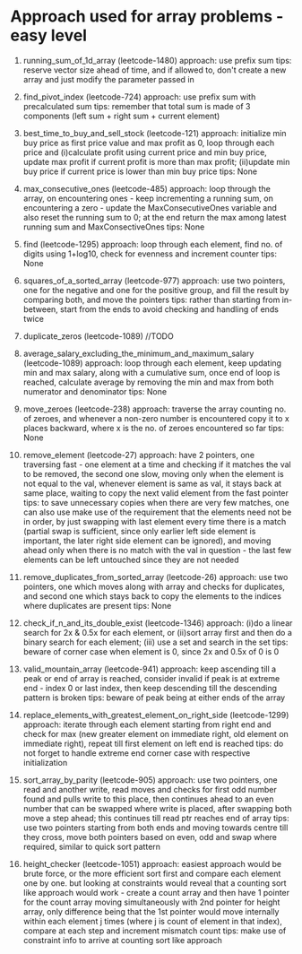 # Approach used for array problems - easy level

1. running_sum_of_1d_array (leetcode-1480)
approach: use prefix sum
tips: reserve vector size ahead of time, and if allowed to, don't create a new array and just modify the parameter passed in

2. find_pivot_index (leetcode-724) 
approach: use prefix sum with precalculated sum
tips: remember that total sum is made of 3 components (left sum + right sum + current element) 

3. best_time_to_buy_and_sell_stock (leetcode-121)
approach: initialize min buy price as first price value and max profit as 0, loop through each price and (i)calculate profit using current price and min buy price, update max profit if current profit is more than max profit; (ii)update min buy price if current price is lower than min buy price
tips: None

4. max_consecutive_ones (leetcode-485)
approach: loop through the array, on encountering ones - keep incrementing a running sum, on encountering a zero - update the MaxConsecutiveOnes variable and also reset the running sum to 0; at the end return the max among latest running sum and MaxConsectiveOnes
tips: None

5. find (leetcode-1295)
approach: loop through each element, find no. of digits using 1+log10, check for evenness and increment counter
tips: None

6. squares_of_a_sorted_array (leetcode-977)
approach: use two pointers, one for the negative and one for the positive group, and fill the result by comparing both, and move the pointers
tips: rather than starting from in-between, start from the ends to avoid checking and handling of ends twice

7. duplicate_zeros (leetcode-1089)
//TODO


8. average_salary_excluding_the_minimum_and_maximum_salary (leetcode-1089)
approach: loop through each element, keep updating min and max salary, along with a cumulative sum, once end of loop is reached, calculate average by removing the min and max from both numerator and denominator
tips: None

9. move_zeroes (leetcode-238)
approach: traverse the array counting no. of zeroes, and whenever a non-zero number is encountered copy it to x places backward, where x is the no. of zeroes encountered so far
tips: None

10. remove_element (leetcode-27)
approach: have 2 pointers, one traversing fast - one element at a time and checking if it matches the val to be removed, the second one slow, moving only when the element is not equal to the val, whenever element is same as val, it stays back at same place, waiting to copy the next valid element from the fast pointer
tips: to save unnecessary copies when there are very few matches, one can also use make use of the requirement that the elements need not be in order, by just swapping with last element every time there is a match (partial swap is sufficient, since only earlier left side element is important, the later right side element can be ignored), and moving ahead only when there is no match with the val in question - the last few elements can be left untouched since they are not needed

11. remove_duplicates_from_sorted_array (leetcode-26)
approach: use two pointers, one which moves along with array and checks for duplicates, and second one which stays back to copy the elements to the indices where duplicates are present
tips: None

12. check_if_n_and_its_double_exist (leetcode-1346)
approach: (i)do a linear search for 2x & 0.5x for each element, or (ii)sort array first and then do a binary search for each element; (iii) use a set and search in the set
tips: beware of corner case when element is 0, since 2x and 0.5x of 0 is 0

13. valid_mountain_array (leetcode-941)
approach: keep ascending till a peak or end of array is reached, consider invalid if peak is at extreme end - index 0 or last index, then keep descending till the descending pattern is broken
tips: beware of peak being at either ends of the array

14. replace_elements_with_greatest_element_on_right_side (leetcode-1299)
approach: iterate through each element starting from right end and check for max (new greater element on immediate right, old element on immediate right), repeat till first element on left end is reached
tips: do not forget to handle extreme end corner case with respective initialization

15. sort_array_by_parity (leetcode-905)
approach: use two pointers, one read and another write, read moves and checks for first odd number found and pulls write to this place, then continues ahead to an even number that can be swapped where write is placed, after swapping both move a step ahead; this continues till read ptr reaches end of array
tips: use two pointers starting from both ends and moving towards centre till they cross, move both pointers based on even, odd and swap where required, similar to quick sort pattern

16. height_checker (leetcode-1051)
approach: easiest approach would be brute force, or the more efficient sort first and compare each element one by one. but looking at constraints would reveal that a counting sort like approach would work - create a count array and then have 1 pointer for the count array moving simultaneously with 2nd pointer for height array, only difference being that the 1st pointer would move internally within each element j times (where j is count of element in that index), compare at each step and increment mismatch count
tips: make use of constraint info to arrive at counting sort like approach